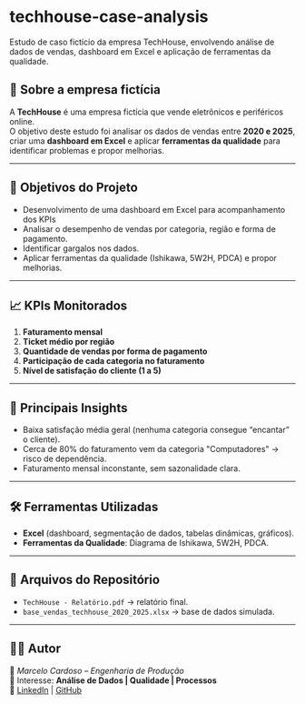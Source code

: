 # techhouse-case-analysis
Estudo de caso fictício da empresa TechHouse, envolvendo análise de dados de vendas, dashboard em Excel e aplicação de ferramentas da qualidade.

## 🏢 Sobre a empresa fictícia
A **TechHouse** é uma empresa fictícia que vende eletrônicos e periféricos online.  
O objetivo deste estudo foi analisar os dados de vendas entre **2020 e 2025**, criar uma **dashboard em Excel** e aplicar **ferramentas da qualidade** para identificar problemas e propor melhorias.

---

## 🎯 Objetivos do Projeto
- Desenvolvimento de uma dashboard em Excel para acompanhamento dos KPIs
- Analisar o desempenho de vendas por categoria, região e forma de pagamento.  
- Identificar gargalos nos dados.    
- Aplicar ferramentas da qualidade (Ishikawa, 5W2H, PDCA) e propor melhorias.  

---

## 📈 KPIs Monitorados
1. **Faturamento mensal**  
2. **Ticket médio por região**  
3. **Quantidade de vendas por forma de pagamento**  
4. **Participação de cada categoria no faturamento**  
5. **Nível de satisfação do cliente (1 a 5)**  

---

## 🔎 Principais Insights
- Baixa satisfação média geral (nenhuma categoria consegue “encantar” o cliente).  
- Cerca de 80% do faturamento vem da categoria "Computadores" → risco de dependência.  
- Faturamento mensal inconstante, sem sazonalidade clara.   

---

## 🛠️ Ferramentas Utilizadas
- **Excel** (dashboard, segmentação de dados, tabelas dinâmicas, gráficos).  
- **Ferramentas da Qualidade**: Diagrama de Ishikawa, 5W2H, PDCA.  

---

## 📂 Arquivos do Repositório
- `TechHouse - Relatório.pdf` → relatório final.  
- `base_vendas_techhouse_2020_2025.xlsx` → base de dados simulada.   

---

## 👨‍💻 Autor
📌 *Marcelo Cardoso – Engenharia de Produção*  
📌 Interesse: **Análise de Dados | Qualidade | Processos**  
📌 [LinkedIn](https://www.linkedin.com/in/marcelo-passos-cardoso) | [GitHub](https://github.com/MarceloP2505)
